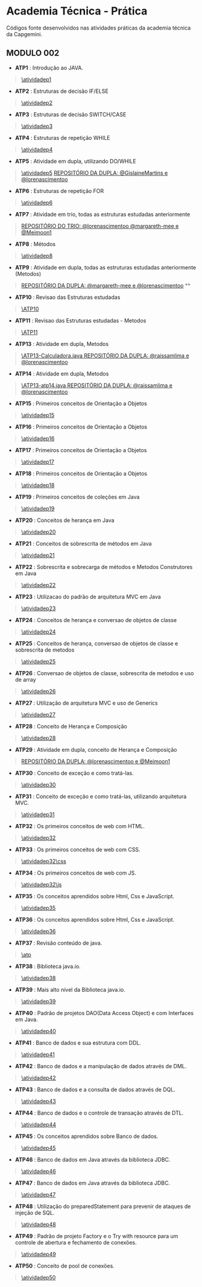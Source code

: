 # Academia Técnica - Prática
Códigos fonte desenvolvidos nas atividades práticas da academia técnica da Capgemini.

## MODULO 002 
- **ATP1** : Introdução ao JAVA.
>[\atividadep1](https://github.com/lorenascimentoo/academiatecnica-pratica/tree/main/src/modulo2/atividadep1)

- **ATP2** : Estruturas de decisão IF/ELSE
>[\atividadep2](https://github.com/lorenascimentoo/academiatecnica-pratica/tree/main/src/modulo2/atividadep2)

- **ATP3** : Estruturas de decisão SWITCH/CASE
>[\atividadep3](https://github.com/lorenascimentoo/academiatecnica-pratica/tree/main/src/modulo2/atividadep3)

- **ATP4** : Estruturas de repetição WHILE
>[\atividadep4](https://github.com/lorenascimentoo/academiatecnica-pratica/tree/main/src/modulo2/atividadep4)

- **ATP5** : Atividade em dupla, utilizando DO/WHILE
>[\atividadep5](https://github.com/lorenascimentoo/academiatecnica-pratica/tree/main/src/modulo2/atividadep5)
>[REPOSITÓRIO DA DUPLA: @GislaineMartins e @lorenascimentoo](https://github.com/lorenascimentoo/at-praticadupla)

- **ATP6** : Estruturas de repetição FOR
>[\atividadep6](https://github.com/lorenascimentoo/academiatecnica-pratica/tree/main/src/modulo2/atividadep6)

- **ATP7** : Atividade em trio, todas as estruturas estudadas anteriormente
>[REPOSITÓRIO DO TRIO: @lorenascimentoo @margareth-mee e @Meimoon1](https://github.com/Meimoon1/ATP7)

- **ATP8** : Métodos 
>[\atividadep8](https://github.com/lorenascimentoo/academiatecnica-pratica/tree/main/src/modulo2/atividadep8)

- **ATP9** : Atividade em dupla, todas as estruturas estudadas anteriormente (Metodos)
>[REPOSITÓRIO DA DUPLA: @margareth-mee e @lorenascimentoo](https://github.com/lorenascimentoo/at-praticadupla) **

- **ATP10** : Revisao das Estruturas estudadas
>[\ATP10](https://github.com/lorenascimentoo/ATP10)

- **ATP11** : Revisao das Estruturas estudadas - Metodos
>[\ATP11](https://github.com/lorenascimentoo/ATP11)

- **ATP13** : Atividade em dupla, Metodos
>[\ATP13-Calculadora.java REPOSITÓRIO DA DUPLA: @raissamlima e @lorenascimentoo](https://github.com/lorenascimentoo/ATP13/commits/main/src/modulo1/Calculadora.java)

- **ATP14** : Atividade em dupla, Metodos
>[\ATP13-atp14.java REPOSITÓRIO DA DUPLA: @raissamlima e @lorenascimentoo](https://github.com/lorenascimentoo/ATP13/commits/main/src/modulo1/Calculadora.java)

- **ATP15** : Primeiros conceitos de Orientação a Objetos 
>[\atividadep15](https://github.com/lorenascimentoo/academiatecnica-pratica/tree/main/src/modulo2/atividadep15)

- **ATP16** : Primeiros conceitos de Orientação a Objetos 
>[\atividadep16](https://github.com/lorenascimentoo/academiatecnica-pratica/tree/main/src/modulo2/atividadep16)

- **ATP17** : Primeiros conceitos de Orientação a Objetos 
>[\atividadep17](https://github.com/lorenascimentoo/academiatecnica-pratica/tree/main/src/modulo2/atividadep17)

- **ATP18** : Primeiros conceitos de Orientação a Objetos 
>[\atividadep18](https://github.com/lorenascimentoo/academiatecnica-pratica/tree/main/src/modulo2/atividadep18)

- **ATP19** : Primeiros conceitos de coleções em Java 
>[\atividadep19](https://github.com/lorenascimentoo/academiatecnica-pratica/tree/main/src/modulo2/atividadep19)

- **ATP20** : Conceitos de herança em Java 
>[\atividadep20](https://github.com/lorenascimentoo/academiatecnica-pratica/tree/main/src/modulo2/atividadep20)

- **ATP21** : Conceitos de sobrescrita de métodos em Java 
>[\atividadep21](https://github.com/lorenascimentoo/academiatecnica-pratica/tree/main/src/modulo2/atividadep21)

- **ATP22** : Sobrescrita e sobrecarga de métodos e Metodos Construtores em Java 
>[\atividadep22](https://github.com/lorenascimentoo/academiatecnica-pratica/tree/main/src/modulo2/atividadep22)

- **ATP23** : Utilizacao do padrão de arquitetura MVC em Java 
>[\atividadep23](https://github.com/lorenascimentoo/academiatecnica-pratica/tree/main/src/modulo2/atividadep23)

- **ATP24** : Conceitos de herança e conversao de objetos de classe 
>[\atividadep24](https://github.com/lorenascimentoo/academiatecnica-pratica/tree/main/src/modulo2/atividadep24)

- **ATP25** : Conceitos de herança, conversao de objetos de classe e sobrescrita de metodos
>[\atividadep25](https://github.com/lorenascimentoo/academiatecnica-pratica/tree/main/src/modulo2/atividadep25)

- **ATP26** : Conversao de objetos de classe, sobrescrita de metodos e uso de array
>[\atividadep26](https://github.com/lorenascimentoo/academiatecnica-pratica/tree/main/src/modulo2/atividadep26)

- **ATP27** : Utilização de arquitetura MVC e uso de Generics
>[\atividadep27](https://github.com/lorenascimentoo/academiatecnica-pratica/tree/main/src/modulo2/atividadep27)

- **ATP28** : Conceito de Herança e Composição
>[\atividadep28](https://github.com/lorenascimentoo/academiatecnica-pratica/tree/main/src/modulo2/atividadep28)

- **ATP29** : Atividade em dupla, conceito de Herança e Composição
>[REPOSITÓRIO DA DUPLA: @lorenascimentoo e @Meimoon1](https://github.com/Meimoon1/ATP29Dupla)

- **ATP30** : Conceito de exceção e como tratá-las.
>[\atividadep30](https://github.com/lorenascimentoo/academiatecnica-pratica/tree/main/src/modulo2/atividadep30)

- **ATP31** : Conceito de exceção e como tratá-las, utilizando arquitetura MVC.
>[\atividadep31](https://github.com/lorenascimentoo/academiatecnica-pratica/tree/main/src/modulo2/atividadep31)

- **ATP32** : Os primeiros conceitos de web com HTML.
>[\atividadep32](https://github.com/lorenascimentoo/academiatecnica-pratica/tree/main/src/modulo2/atividadep31)

- **ATP33** : Os primeiros conceitos de web com CSS.
>[\atividadep32\css](https://github.com/lorenascimentoo/academiatecnica-pratica/tree/main/src/modulo2/atividadep32/css)

- **ATP34** : Os primeiros conceitos de web com JS.
>[\atividadep32\js](https://github.com/lorenascimentoo/academiatecnica-pratica/tree/main/src/modulo2/atividadep32/js)

- **ATP35** :  Os conceitos aprendidos sobre Html, Css e JavaScript.
>[\atividadep35](https://github.com/lorenascimentoo/academiatecnica-pratica/tree/main/src/modulo2/atividadep35/)

- **ATP36** :  Os conceitos aprendidos sobre Html, Css e JavaScript.
>[\atividadep36](https://github.com/lorenascimentoo/academiatecnica-pratica/tree/main/src/modulo2/atividadep36/)

- **ATP37** :  Revisão conteúdo de java.
>[\atp](https://github.com/lorenascimentoo/atp)

- **ATP38** :  Biblioteca java.io.
>[\atividadep38](https://github.com/lorenascimentoo/academiatecnica-pratica/tree/main/src/modulo2/atividadep38/)

- **ATP39** :  Mais alto nível da Biblioteca java.io.
>[\atividadep39](https://github.com/lorenascimentoo/academiatecnica-pratica/tree/main/src/modulo2/atividadep39/)

- **ATP40** :  Padrão de projetos DAO(Data Access Object) e com Interfaces em Java.
>[\atividadep40](https://github.com/lorenascimentoo/academiatecnica-pratica/tree/main/src/modulo2/atividadep40/)

- **ATP41** :  Banco de dados e sua estrutura com DDL.
>[\atividadep41](https://github.com/lorenascimentoo/academiatecnica-pratica/tree/main/src/modulo2/atividadep41/)

- **ATP42** :  Banco de dados e a manipulação de dados através de DML.
>[\atividadep42](https://github.com/lorenascimentoo/academiatecnica-pratica/tree/main/src/modulo2/atividadep42/)

- **ATP43** :  Banco de dados e a consulta de dados através de DQL.
>[\atividadep43](https://github.com/lorenascimentoo/academiatecnica-pratica/tree/main/src/modulo2/atividadep43/)

- **ATP44** :  Banco de dados e o controle de transação através de DTL.
>[\atividadep44](https://github.com/lorenascimentoo/academiatecnica-pratica/tree/main/src/modulo2/atividadep44/)

- **ATP45** :  Os conceitos aprendidos sobre Banco de dados.
>[\atividadep45](https://github.com/lorenascimentoo/academiatecnica-pratica/tree/main/src/modulo2/atividadep45/)

- **ATP46** :  Banco de dados em Java através da biblioteca JDBC.
>[\atividadep46](https://github.com/lorenascimentoo/academiatecnica-pratica/tree/main/src/modulo2/atividadep46/)

- **ATP47** :  Banco de dados em Java através da biblioteca JDBC.
>[\atividadep47](https://github.com/lorenascimentoo/academiatecnica-pratica/tree/main/src/modulo2/atividadep47/)

- **ATP48** :  Utilização do preparedStatement para prevenir de ataques de injeção de SQL.
>[\atividadep48](https://github.com/lorenascimentoo/academiatecnica-pratica/tree/main/src/modulo2/atividadep48/)

- **ATP49** :  Padrão de projeto Factory  e o Try with resource para um controle de abertura e fechamento de conexões.
>[\atividadep49](https://github.com/lorenascimentoo/academiatecnica-pratica/tree/main/src/modulo2/atividadep49/)

- **ATP50** :  Conceito de pool de conexões.
>[\atividadep50](https://github.com/lorenascimentoo/academiatecnica-pratica/tree/main/src/modulo2/atividadep50/)